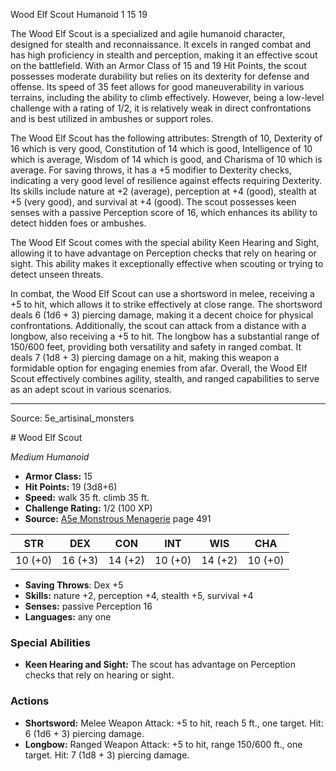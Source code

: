 <MonsterName/>Wood Elf Scout</MonsterName>
<CreatureType/>Humanoid</CreatureType>
<CR/>1</CR>
<AC/>15</AC>
<HP/>19</HP>
<summary>The Wood Elf Scout is a specialized and agile humanoid character, designed for stealth and reconnaissance. It excels in ranged combat and has high proficiency in stealth and perception, making it an effective scout on the battlefield. With an Armor Class of 15 and 19 Hit Points, the scout possesses moderate durability but relies on its dexterity for defense and offense. Its speed of 35 feet allows for good maneuverability in various terrains, including the ability to climb effectively. However, being a low-level challenge with a rating of 1/2, it is relatively weak in direct confrontations and is best utilized in ambushes or support roles.</summary>

<detail>

The Wood Elf Scout has the following attributes: Strength of 10, Dexterity of 16 which is very good, Constitution of 14 which is good, Intelligence of 10 which is average, Wisdom of 14 which is good, and Charisma of 10 which is average. For saving throws, it has a +5 modifier to Dexterity checks, indicating a very good level of resilience against effects requiring Dexterity. Its skills include nature at +2 (average), perception at +4 (good), stealth at +5 (very good), and survival at +4 (good). The scout possesses keen senses with a passive Perception score of 16, which enhances its ability to detect hidden foes or ambushes.

The Wood Elf Scout comes with the special ability Keen Hearing and Sight, allowing it to have advantage on Perception checks that rely on hearing or sight. This ability makes it exceptionally effective when scouting or trying to detect unseen threats.

In combat, the Wood Elf Scout can use a shortsword in melee, receiving a +5 to hit, which allows it to strike effectively at close range. The shortsword deals 6 (1d6 + 3) piercing damage, making it a decent choice for physical confrontations. Additionally, the scout can attack from a distance with a longbow, also receiving a +5 to hit. The longbow has a substantial range of 150/600 feet, providing both versatility and safety in ranged combat. It deals 7 (1d8 + 3) piercing damage on a hit, making this weapon a formidable option for engaging enemies from afar. Overall, the Wood Elf Scout effectively combines agility, stealth, and ranged capabilities to serve as an adept scout in various scenarios.</detail>



---

Source: 5e_artisinal_monsters

<statblock>
# Wood Elf Scout

*Medium* *Humanoid*

- **Armor Class:** 15
- **Hit Points:** 19 (3d8+6)
- **Speed:** walk 35 ft. climb 35 ft.
- **Challenge Rating:** 1/2 (100 XP)
- **Source:** [A5e Monstrous Menagerie](https://enpublishingrpg.com/products/level-up-monstrous-menagerie-a5e) page 491

| STR | DEX | CON | INT | WIS | CHA |
| --- | --- | --- | --- | --- | --- |
| 10 (+0) | 16 (+3) | 14 (+2) | 10 (+0) | 14 (+2) | 10 (+0) |

- **Saving Throws**: Dex +5
- **Skills:** nature +2, perception +4, stealth +5, survival +4
- **Senses:** passive Perception 16
- **Languages:** any one

### Special Abilities

- **Keen Hearing and Sight:** The scout has advantage on Perception checks that rely on hearing or sight.

### Actions

- **Shortsword:** Melee Weapon Attack: +5 to hit, reach 5 ft., one target. Hit: 6 (1d6 + 3) piercing damage.
- **Longbow:** Ranged Weapon Attack: +5 to hit, range 150/600 ft., one target. Hit: 7 (1d8 + 3) piercing damage.


</statblock>


